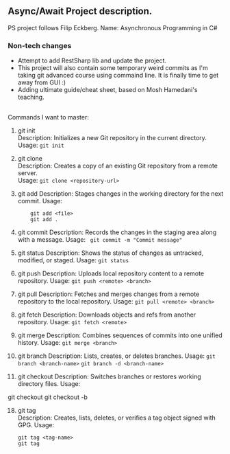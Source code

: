 ﻿## Async/Await Project description.
PS project follows Filip Eckberg.
Name: Asynchronous Programming in C#

### Non-tech changes
- Attempt to add RestSharp lib and update the project.
- This project will also contain some temporary weird commits as I'm taking git advanced course using commaind line.
   It is finally time to get away from GUI :)
- Adding ultimate guide/cheat sheet, based on Mosh Hamedani's teaching.

## 
Commands I want to master:
1. git init  
	Description: Initializes a new Git repository in the current directory.  
    Usage: `git init`

2. git clone  
	Description: Creates a copy of an existing Git repository from a remote server.  
	Usage: `git clone <repository-url> `

3. git add
	Description: Stages changes in the working directory for the next commit.
	Usage:
	``` 
		git add <file>
		git add .
	```


4. git commit
	Description: Records the changes in the staging area along with a message.
	Usage: ` git commit -m "Commit message"`

5. git status
	Description: Shows the status of changes as untracked, modified, or staged.
	Usage: `git status`

6. git push
	Description: Uploads local repository content to a remote repository.
	Usage: `git push <remote> <branch>`

7. git pull
	Description: Fetches and merges changes from a remote repository to the local repository.
	Usage: `git pull <remote> <branch>`

8. git fetch
	Description: Downloads objects and refs from another repository.
	Usage: `git fetch <remote> `

9. git merge
	Description: Combines sequences of commits into one unified history.
	Usage: `git merge <branch>`

10. git branch
	Description: Lists, creates, or deletes branches.
	Usage: 
	`git branch <branch-name>`
	`git branch -d <branch-name>`

11. git checkout
Description: Switches branches or restores working directory files.
Usage:

git checkout <branch>
git checkout -b <new-branch>

18. git tag  
	Description: Creates, lists, deletes, or verifies a tag object signed with GPG.
	Usage: 
	```
	git tag <tag-name>
	git tag

	```
